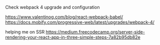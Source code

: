 Check webpack 4 upgrade and configuration

https://www.valentinog.com/blog/react-webpack-babel/
https://docs.mobify.com/progressive-web/latest/upgrades/webpack-4/



helping me on SSR
https://medium.freecodecamp.org/server-side-rendering-your-react-app-in-three-simple-steps-7a82b95db82e